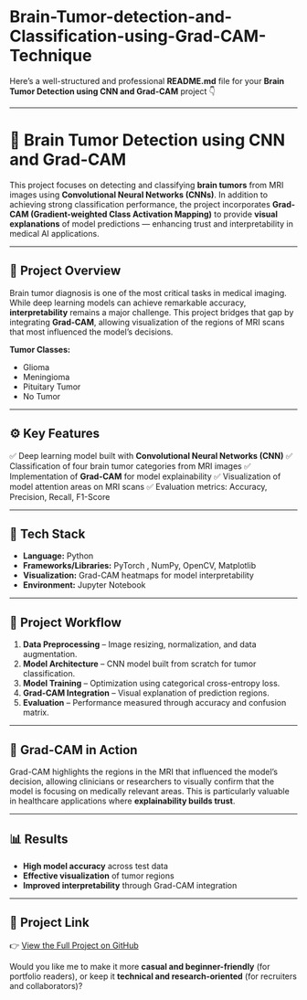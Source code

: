 # Brain-Tumor-detection-and-Classification-using-Grad-CAM-Technique

Here’s a well-structured and professional **README.md** file for your **Brain Tumor Detection using CNN and Grad-CAM** project 👇

---

# 🧠 Brain Tumor Detection using CNN and Grad-CAM

This project focuses on detecting and classifying **brain tumors** from MRI images using **Convolutional Neural Networks (CNNs)**. In addition to achieving strong classification performance, the project incorporates **Grad-CAM (Gradient-weighted Class Activation Mapping)** to provide **visual explanations** of model predictions — enhancing trust and interpretability in medical AI applications.

---

## 📘 Project Overview

Brain tumor diagnosis is one of the most critical tasks in medical imaging. While deep learning models can achieve remarkable accuracy, **interpretability** remains a major challenge.
This project bridges that gap by integrating **Grad-CAM**, allowing visualization of the regions of MRI scans that most influenced the model’s decisions.

**Tumor Classes:**

* Glioma
* Meningioma
* Pituitary Tumor
* No Tumor

---

## ⚙️ Key Features

✅ Deep learning model built with **Convolutional Neural Networks (CNN)**
✅ Classification of four brain tumor categories from MRI images
✅ Implementation of **Grad-CAM** for model explainability
✅ Visualization of model attention areas on MRI scans
✅ Evaluation metrics: Accuracy, Precision, Recall, F1-Score

---

## 🧩 Tech Stack

* **Language:** Python
* **Frameworks/Libraries:** PyTorch , NumPy, OpenCV, Matplotlib
* **Visualization:** Grad-CAM heatmaps for model interpretability
* **Environment:** Jupyter Notebook

---

## 🚀 Project Workflow

1. **Data Preprocessing** – Image resizing, normalization, and data augmentation.
2. **Model Architecture** – CNN model built from scratch for tumor classification.
3. **Model Training** – Optimization using categorical cross-entropy loss.
4. **Grad-CAM Integration** – Visual explanation of prediction regions.
5. **Evaluation** – Performance measured through accuracy and confusion matrix.

---

## 🧠 Grad-CAM in Action

Grad-CAM highlights the regions in the MRI that influenced the model’s decision, allowing clinicians or researchers to visually confirm that the model is focusing on medically relevant areas.
This is particularly valuable in healthcare applications where **explainability builds trust**.

---

## 📊 Results

* **High model accuracy** across test data
* **Effective visualization** of tumor regions
* **Improved interpretability** through Grad-CAM integration

---

## 🔗 Project Link

👉 [View the Full Project on GitHub](https://github.com/yekedan/Brain-Tumor-Detection)



Would you like me to make it more **casual and beginner-friendly** (for portfolio readers), or keep it **technical and research-oriented** (for recruiters and collaborators)?
